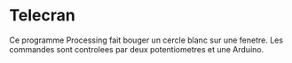 

# Telecran

Ce programme Processing fait bouger un cercle blanc sur une fenetre.
Les commandes sont controlees par deux potentiometres et une Arduino.
